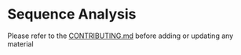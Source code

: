 Sequence Analysis
=================

Please refer to the [CONTRIBUTING.md](../CONTRIBUTING.md) before adding or updating any material
